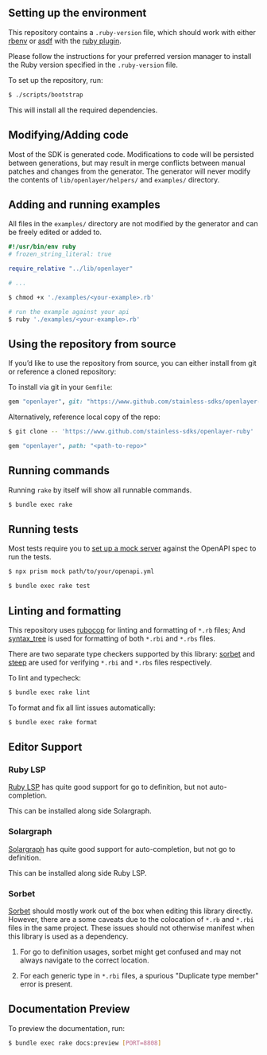 ## Setting up the environment

This repository contains a `.ruby-version` file, which should work with either [rbenv](https://github.com/rbenv/rbenv) or [asdf](https://github.com/asdf-vm/asdf) with the [ruby plugin](https://github.com/asdf-vm/asdf-ruby).

Please follow the instructions for your preferred version manager to install the Ruby version specified in the `.ruby-version` file.

To set up the repository, run:

```bash
$ ./scripts/bootstrap
```

This will install all the required dependencies.

## Modifying/Adding code

Most of the SDK is generated code. Modifications to code will be persisted between generations, but may result in merge conflicts between manual patches and changes from the generator. The generator will never modify the contents of `lib/openlayer/helpers/` and `examples/` directory.

## Adding and running examples

All files in the `examples/` directory are not modified by the generator and can be freely edited or added to.

```ruby
#!/usr/bin/env ruby
# frozen_string_literal: true

require_relative "../lib/openlayer"

# ...
```

```bash
$ chmod +x './examples/<your-example>.rb'

# run the example against your api
$ ruby './examples/<your-example>.rb'
```

## Using the repository from source

If you’d like to use the repository from source, you can either install from git or reference a cloned repository:

To install via git in your `Gemfile`:

```ruby
gem "openlayer", git: "https://www.github.com/stainless-sdks/openlayer-ruby"
```

Alternatively, reference local copy of the repo:

```bash
$ git clone -- 'https://www.github.com/stainless-sdks/openlayer-ruby' '<path-to-repo>'
```

```ruby
gem "openlayer", path: "<path-to-repo>"
```

## Running commands

Running `rake` by itself will show all runnable commands.

```bash
$ bundle exec rake
```

## Running tests

Most tests require you to [set up a mock server](https://github.com/stoplightio/prism) against the OpenAPI spec to run the tests.

```bash
$ npx prism mock path/to/your/openapi.yml
```

```bash
$ bundle exec rake test
```

## Linting and formatting

This repository uses [rubocop](https://github.com/rubocop/rubocop) for linting and formatting of `*.rb` files; And [syntax_tree](https://github.com/ruby-syntax-tree/syntax_tree) is used for formatting of both `*.rbi` and `*.rbs` files.

There are two separate type checkers supported by this library: [sorbet](https://github.com/sorbet/sorbet) and [steep](https://github.com/soutaro/steep) are used for verifying `*.rbi` and `*.rbs` files respectively.

To lint and typecheck:

```bash
$ bundle exec rake lint
```

To format and fix all lint issues automatically:

```bash
$ bundle exec rake format
```

## Editor Support

### Ruby LSP

[Ruby LSP](https://github.com/Shopify/ruby-lsp) has quite good support for go to definition, but not auto-completion.

This can be installed along side Solargraph.

### Solargraph

[Solargraph](https://solargraph.org) has quite good support for auto-completion, but not go to definition.

This can be installed along side Ruby LSP.

### Sorbet

[Sorbet](https://sorbet.org) should mostly work out of the box when editing this library directly. However, there are a some caveats due to the colocation of `*.rb` and `*.rbi` files in the same project. These issues should not otherwise manifest when this library is used as a dependency.

1. For go to definition usages, sorbet might get confused and may not always navigate to the correct location.

2. For each generic type in `*.rbi` files, a spurious "Duplicate type member" error is present.

## Documentation Preview

To preview the documentation, run:

```bash
$ bundle exec rake docs:preview [PORT=8808]
```
